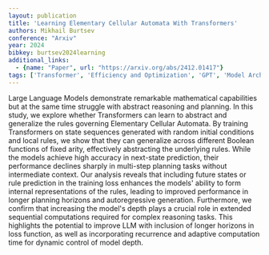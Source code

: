 ```yaml
---
layout: publication
title: 'Learning Elementary Cellular Automata With Transformers'
authors: Mikhail Burtsev
conference: "Arxiv"
year: 2024
bibkey: burtsev2024learning
additional_links:
  - {name: "Paper", url: "https://arxiv.org/abs/2412.01417"}
tags: ['Transformer', 'Efficiency and Optimization', 'GPT', 'Model Architecture', 'Reinforcement Learning', 'Training Techniques', 'Pretraining Methods']
---
```

Large Language Models demonstrate remarkable mathematical capabilities but at
the same time struggle with abstract reasoning and planning. In this study, we
explore whether Transformers can learn to abstract and generalize the rules
governing Elementary Cellular Automata. By training Transformers on state
sequences generated with random initial conditions and local rules, we show
that they can generalize across different Boolean functions of fixed arity,
effectively abstracting the underlying rules. While the models achieve high
accuracy in next-state prediction, their performance declines sharply in
multi-step planning tasks without intermediate context. Our analysis reveals
that including future states or rule prediction in the training loss enhances
the models' ability to form internal representations of the rules, leading to
improved performance in longer planning horizons and autoregressive generation.
Furthermore, we confirm that increasing the model's depth plays a crucial role
in extended sequential computations required for complex reasoning tasks. This
highlights the potential to improve LLM with inclusion of longer horizons in
loss function, as well as incorporating recurrence and adaptive computation
time for dynamic control of model depth.
